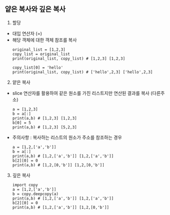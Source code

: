 ## 얕은 복사와 깊은 복사
1. 할당
  - 대입 연산자 (=)
  - 해당 객체에 대한 객체 참조를 복사
    ```
    original_list = [1,2,3]
    copy_list = original_list
    print(original_list, copy_list) # [1,2,3] [1,2,3]
    
    copy_list[0] = 'hello'
    print(original_list, copy_list) # ['hello',2,3] ['hello',2,3]
    ```
2. 얕은 복사
  - slice 연산자를 활용하여 같은 원소를 가진 리스트지만 연산된 결과를 복사 (다른주소) 
    ```
    a = [1,2,3]
    b = a[:]
    print(a,b) # [1,2,3] [1,2,3]
    b[0] = 5
    print(a,b) # [1,2,3] [5,2,3]
    ```
  - 주의사항 : 복사하는 리스트의 원소가 주소를 참조하는 경우
    ```
    a = [1,2,['a','b']]
    b = a[:]
    print(a,b) # [1,2,['a','b']] [1,2,['a','b']]
    b[2][0] = 0
    print(a,b) # [1,2,[0,'b']] [1,2,[0,'b']]
    ```
3. 깊은 복사
    ```
    import copy
    a = [1,2,['a','b']]
    b = copy.deepcopy(a) 
    print(a,b) # [1,2,['a','b']] [1,2,['a','b']]
    b[2][0] = 0
    print(a,b) # [1,2,['a','b']] [1,2,[0,'b']]
    ```

